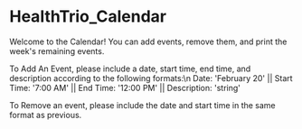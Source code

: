 # HealthTrio_Calendar

Welcome to the Calendar!  You can add events, remove them, and print the week's remaining events.

To Add An Event, please include a date, start time, end time, and description according to the following formats:\n
Date: 'February 20' || Start Time: '7:00 AM' || End Time: '12:00 PM' || Description: 'string'

To Remove an event, please include the date and start time in the same format as previous.
